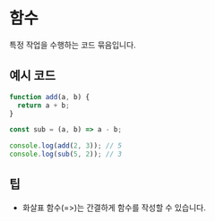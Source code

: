 # 함수

특정 작업을 수행하는 코드 묶음입니다.

## 예시 코드
```javascript
function add(a, b) {
  return a + b;
}

const sub = (a, b) => a - b;

console.log(add(2, 3)); // 5
console.log(sub(5, 2)); // 3
```

## 팁
- 화살표 함수(=>)는 간결하게 함수를 작성할 수 있습니다.
